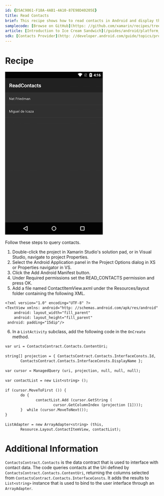 ```yaml
---
id: {D5AC9861-F18A-4AB1-4A10-87E98D40205E}  
title: Read Contacts  
brief: This recipe shows how to read contacts in Android and display the results in a list.  
samplecode: [Browse on GitHub](https: //github.com/xamarin/recipes/tree/master/android/data/contentproviders/read_contacts)  
article: [Introduction to Ice Cream Sandwich](/guides/android/platform_features/introduction_to_ice_cream_sandwich)  
sdk: [Contacts Provider](http: //developer.android.com/guide/topics/providers/contacts-provider.html)  
---
```


<a name="Recipe" class="injected"></a>


# Recipe

 [ ![](Images/readcontacts.png)](Images/readcontacts.png)

Follow these steps to query contacts.

1.  Double-click the project in Xamarin Studio's solution pad, or in Visual Studio, navigate to project Properties.
2.  Select the Android Application panel in the Project Options dialog in XS or Properties navigator in VS.
3.  Click the Add Android Manifest button.
4.  Under Required permissions set the READ_CONTACTS permission and press OK.
5.  Add a file named ContactItemView.axml under the Resources/layout folder containing the following XML.


```
<?xml version="1.0" encoding="UTF-8" ?>
<TextView xmlns: android="http: //schemas.android.com/apk/res/android"
    android: layout_width="fill_parent"
    android: layout_height="fill_parent"
 android: padding="15dip"/>
```

<ol start="6">
  <li>In a <code>ListActivity</code> subclass, add the following code in the <code>OnCreate</code> method.</li>
</ol>

```
var uri = ContactsContract.Contacts.ContentUri;

string[] projection = { ContactsContract.Contacts.InterfaceConsts.Id,
       ContactsContract.Contacts.InterfaceConsts.DisplayName };

var cursor = ManagedQuery (uri, projection, null, null, null);

var contactList = new List<string> ();

if (cursor.MoveToFirst ()) {
       do {
              contactList.Add (cursor.GetString (
                      cursor.GetColumnIndex (projection [1])));
       }  while (cursor.MoveToNext());
}

ListAdapter = new ArrayAdapter<string> (this,
       Resource.Layout.ContactItemView, contactList);
```

 <a name="Additional_Information" class="injected"></a>


# Additional Information

`ContactsContract.Contacts` is the data contract that is used to interface with
contact data. The code queries contacts at the Uri defined by
`ContactsContract.Contacts.ContentUri`, returning the columns selected from
`ContactsContract.Contacts.InterfaceConsts`. It adds the results to
`List<string>` instance that is used to bind to the user interface through
an `ArrayAdapter`.